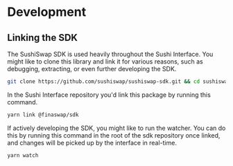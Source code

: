 # Development

## Linking the SDK

The SushiSwap SDK is used heavily throughout the Sushi Interface. You might like to clone this library and link it for various reasons, such as debugging, extracting, or even further developing the SDK.

```sh
git clone https://github.com/sushiswap/sushiswap-sdk.git && cd sushiswap-sdk && git checkout canary && yarn link
```

In the Sushi Interface repository you'd link this package by running this command.

```sh
yarn link @finaswap/sdk
```

If actively developing the SDK, you might like to run the watcher. You can do this by running this command in the root of the sdk repository once linked, and changes will be picked up by the interface in real-time.

```sh
yarn watch
```

